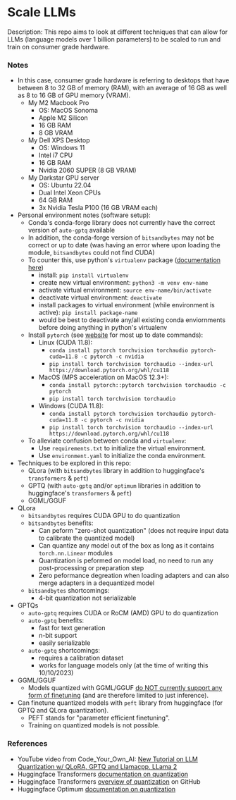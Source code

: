 # Scale LLMs

Description: This repo aims to look at different techniques that can allow for LLMs (language models over 1 billion parameters) to be scaled to run and train on consumer grade hardware.


### Notes

 - In this case, consumer grade hardware is referring to desktops that have between 8 to 32 GB of memory (RAM), with an average of 16 GB as well as 8 to 16 GB of GPU memory (VRAM).
	 - My M2 Macbook Pro
		 - OS: MacOS Sonoma
		 - Apple M2 Silicon
		 - 16 GB RAM
		 - 8 GB VRAM
	 - My Dell XPS Desktop
		 - OS: Windows 11
		 - Intel i7 CPU
		 - 16 GB RAM
		 - Nvidia 2060 SUPER (8 GB VRAM)
	 - My Darkstar GPU server
		 - OS: Ubuntu 22.04
		 - Dual Intel Xeon CPUs
		 - 64 GB RAM
		 - 3x Nvidia Tesla P100 (16 GB VRAM each)
 - Personal environment notes (software setup):
	 - Conda's conda-forge library does not currently have the correct version of `auto-gptq` available
	 - In addition, the conda-forge version of `bitsandbytes` may not be correct or up to date (was having an error where upon loading the module, `bitsandbytes` could not find CUDA)
	 - To counter this, use python's `virtualenv` package ([documentation here](https://packaging.python.org/en/latest/guides/installing-using-pip-and-virtual-environments/))
		 - install: `pip install virtualenv`
		 - create new virtual environment: `python3 -m venv env-name`
		 - activate virtual environment: `source env-name/bin/activate`
		 - deactivate virtual environment: `deactivate`
		 - install packages to virtual environment (while environment is active): `pip install package-name`
		 - would be best to deactivate any/all existing conda enviornments before doing anything in python's virtualenv
	 - Install `pytorch` (see [website](https://pytorch.org/) for most up to date commands):
		 - Linux (CUDA 11.8):
			 - `conda install pytorch torchvision torchaudio pytorch-cuda=11.8 -c pytorch -c nvidia`
			 - `pip install torch torchvision torchaudio --index-url https://download.pytorch.org/whl/cu118`
		 - MacOS (MPS acceleration on MacOS 12.3+): 
			 - `conda install pytorch::pytorch torchvision torchaudio -c pytorch`
			 - `pip install torch torchvision torchaudio`
		 - Windows (CUDA 11.8):
			 - `conda install pytorch torchvision torchaudio pytorch-cuda=11.8 -c pytorch -c nvidia`
			 - `pip install torch torchvision torchaudio --index-url https://download.pytorch.org/whl/cu118`
	 - To alleviate confusion between conda and `virtualenv`:
		 - Use `requirements.txt` to initialize the virtual environment.
		 - Use `environment.yaml` to initialize the conda environment.
 - Techniques to be explored in this repo:
	 - QLora (with `bitsandbytes` library in addition to huggingface's `transformers` & `peft`)
	 - GPTQ (with `auto-gptq` and/or `optimum` libraries in addition to huggingface's `transformers` & `peft`)
	 - GGML/GGUF
 - QLora
	 - `bitsandbytes` requires CUDA GPU to do quantization
	 - `bitsandbytes` benefits:
		 - Can peform "zero-shot quantization" (does not require input data to calibrate the quantized model)
		 - Can quantize any model out of the box as long as it contains `torch.nn.Linear` modules 
		 - Quantization is peformed on model load, no need to run any post-processing or preparation step
		 - Zero peformance degreation when loading adapters and can also merge adapters in a dequantized model
	 - `bitsandbytes` shortcomings:
		 - 4-bit quantization not serializable
 - GPTQs
	 - `auto-gptq` requires CUDA or RoCM (AMD) GPU to do quantization
	 - `auto-gptq` benefits:
		 - fast for text generation
		 - n-bit support
		 - easily serializable
	 - `auto-gptq` shortcomings:
		 - requires a calibration dataset
		 - works for language models only (at the time of writing this 10/10/2023)
 - GGML/GGUF
	 - Models quantized with GGML/GGUF [do NOT currently support any form of finetuning](https://github.com/ggerganov/ggml/issues/8) (and are therefore limited to just inference).
 - Can finetune quantized models with `peft` library from huggingface (for GPTQ and QLora quantization).
	 - PEFT stands for "parameter efficient finetuning".
	 - Training on quantized models is not possible.


### References

 - YouTube video from Code_Your_Own_AI: [New Tutorial on LLM Quantization w/ QLoRA, GPTQ and Llamacpp, LLama 2](https://www.youtube.com/watch?v=YEVyupJxt1Q&ab_channel=code_your_own_AI)
 - Huggingface Transformers [documentation on quantization](https://huggingface.co/docs/text-generation-inference/conceptual/quantization)
 - Huggingface Transformers [overview of quantization](https://github.com/huggingface/blog/blob/main/overview-quantization-transformers.md) on GitHub
 - Huggingface Optimum [documentation on quantization](https://huggingface.co/docs/optimum/concept_guides/quantization)